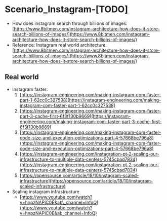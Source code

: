# Scenario\_Instagram-\[TODO\]

* How does instagram search through billions of images: [https://www.8bitmen.com/instagram-architecture-how-does-it-store-search-billions-of-images/](https://www.8bitmen.com/instagram-architecture-how-does-it-store-search-billions-of-images/)
* Reference: Instagram real world architecture: [https://www.8bitmen.com/instagram-architecture-how-does-it-store-search-billions-of-images/](https://www.8bitmen.com/instagram-architecture-how-does-it-store-search-billions-of-images/)

## Real world

* Instagram faster:
  1. [https://instagram-engineering.com/making-instagram-com-faster-part-1-62cc0c327538](https://instagram-engineering.com/making-instagram-com-faster-part-1-62cc0c327538)
  2. [https://instagram-engineering.com/making-instagram-com-faster-part-3-cache-first-6f3f130b9669](https://instagram-engineering.com/making-instagram-com-faster-part-3-cache-first-6f3f130b9669)
  3. [https://instagram-engineering.com/making-instagram-com-faster-code-size-and-execution-optimizations-part-4-57668be796a8](https://instagram-engineering.com/making-instagram-com-faster-code-size-and-execution-optimizations-part-4-57668be796a8)
  4. [https://instagram-engineering.com/instagration-pt-2-scaling-our-infrastructure-to-multiple-data-centers-5745cbad7834](https://instagram-engineering.com/instagration-pt-2-scaling-our-infrastructure-to-multiple-data-centers-5745cbad7834)
  5. [https://opensource.com/article/18/10/instagram-scaled-infrastructure](https://opensource.com/article/18/10/instagram-scaled-infrastructure)
* Scaling instagram infrastructure
  * [https://www.youtube.com/watch?v=hnpzNAPiC0E&ab\_channel=InfoQ](https://www.youtube.com/watch?v=hnpzNAPiC0E&ab_channel=InfoQ)

